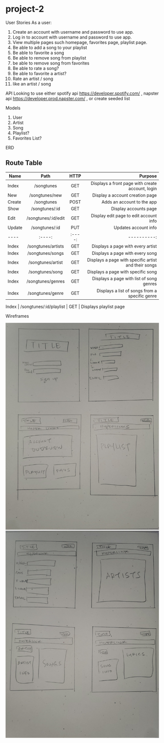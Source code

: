 # project-2
User Stories
As a user:
 1. Create an account with username and password to use app.
 2. Log in to account with username and password to use app.
 3. View multiple pages such homepage, favorites page, playlist page.
 4. Be able to add a song to your playlist
 5. Be able to favorite a song
 6. Be able to remove song from playlist
 7. be able to remove song from favorites
 8. Be able to rate a song?
 9. Be able to favorite a artist?
 10. Rate an artist / song
 11. like an artist / song

API
Looking to use either spotify api https://developer.spotify.com/ , napster api https://developer.prod.napster.com/ , or create seeded list

Models
 1. User
 2. Artist
 3. Song
 4. Playlist?
 5. Favorites List?

 ERD

Route Table
 -------
 Name | Path | HTTP | Purpose
 | ---- | :----: |  :----: | ----------: |
 Index | /songtunes | GET | Displays a front page with create account, login
 New | /songtunes/new | GET | Display a account creation page
 Create | /songtunes | POST | Adds an account to the app
 Show | /songtunes/:id | GET | Display accounts page
 Edit | /songtunes/:id/edit | GET | Display edit page to edit account info
 Update | /songtunes/:id | PUT | Updates account info
 | ---- | :----: |  :----: | ----------: |
 Index | /songtunes/artists | GET | Displays a page with every artist
 Index | /songtunes/songs | GET | Displays a page with every song
 Index | /songtunes/artist | GET | Displays a page with specific artist and their songs
 Index | /songtunes/song | GET | Displays a page with specific song
 Index | /songtunes/genres | GET | Displays a page with list of song genres
 Index | /songtunes/genre | GET | Displays a list of songs from a specific genre

 Index | /songtunes/:id/playlist | GET | Displays playlist page
 

 Wireframes

 ![Alt text](./images/wireframe1.jpg)
 ![Alt text](./images/wireframe2.jpg)






